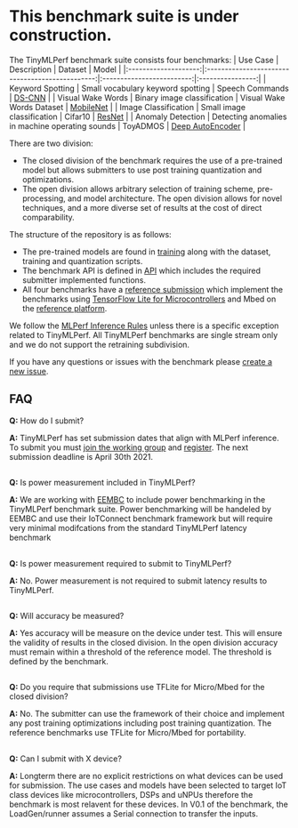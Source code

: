 # This benchmark suite is under construction. 

The TinyMLPerf benchmark suite consists four benchmarks:
|       Use Case       |                   Description                   |          Dataset          |       Model      |
|:--------------------:|:-----------------------------------------------:|:-------------------------:|:----------------:|
|   Keyword Spotting   |        Small vocabulary keyword spotting        |      Speech Commands      |      [DS-CNN](https://github.com/mlcommons/tiny/blob/master/v0.1/training/keyword_spotting/keras_model.py)      |
|   Visual Wake Words  |           Binary image classification           | Visual Wake Words Dataset |     [MobileNet](https://github.com/mlcommons/tiny/blob/master/v0.1/training/visual_wake_words/vww_model.py)    |
| Image Classification |            Small image classification           |          Cifar10          |      [ResNet](https://github.com/mlcommons/tiny/blob/master/v0.1/training/image_classification/keras_model.py)      |
|   Anomaly Detection  | Detecting anomalies in machine operating sounds |          ToyADMOS         | [Deep AutoEncoder](https://github.com/mlcommons/tiny/blob/master/v0.1/training/anomaly_detection/keras_model.py) |


There are two division:
* The closed division of the benchmark requires the use of a pre-trained model but allows submitters to use post training quantization and optimizations.
* The open division allows arbitrary selection of training scheme, pre-processing, and model architecture. The open division allows for novel techniques, and a more diverse set of results at the cost of direct comparability.

The structure of the repository is as follows:
* The pre-trained models are found in [training](https://github.com/mlcommons/tiny/tree/master/v0.1/training) along with the dataset, training and quantization scripts.
* The benchmark API is defined in [API](https://github.com/mlcommons/tiny/tree/master/v0.1/api) which includes the required submitter implemented functions.
* All four benchmarks have a [reference submission](https://github.com/mlcommons/tiny/tree/master/v0.1/reference_submissions) which implement 
the benchmarks using [TensorFlow Lite for Microcontrollers](https://www.tensorflow.org/lite/microcontrollers) and Mbed on the [reference platform](https://www.st.com/en/microcontrollers-microprocessors/stm32l4r5zi.html).

We follow the [MLPerf Inference Rules](https://github.com/mlcommons/inference_policies/blob/master/inference_rules.adoc) unless there is a specific exception related to TinyMLPerf. All TinyMLPerf benchmarks are single stream only and we do not support the retraining subdivision.

If you have any questions or issues with the benchmark please [create a new issue](https://github.com/mlcommons/tiny/issues).

## FAQ
**Q:** How do I submit?

**A:** TinyMLPerf has set submission dates that align with MLPerf inference. To submit you must [join the working group](https://groups.google.com/u/4/a/mlcommons.org/g/tiny) and [register](https://forms.gle/GaB9Gc2MftothYpw7). The next submission deadline is April 30th 2021.
## 

**Q:** Is power measurement included in TinyMLPerf?

**A:** We are working with [EEMBC](https://www.eembc.org/) to include power benchmarking in the TinyMLPerf benchmark suite. Power benchmarking will be handeled by EEMBC and use their IoTConnect benchmark framework but will require very minimal modifcations from the standard TinyMLPerf latency benchmark
## 

**Q:** Is power measurement required to submit to TinyMLPerf?

**A:** No. Power measurement is not required to submit latency results to TinyMLPerf.
## 

**Q:** Will accuracy be measured?

**A:** Yes accuracy will be measure on the device under test. This will ensure the validity of results in the closed division. In the open division accuracy must remain within a threshold  of the reference model. The threshold is defined by the benchmark.
## 

**Q:** Do you require that submissions use TFLite for Micro/Mbed for the closed division?

**A:** No. The submitter can use the framework of their choice and implement any post training optimizations including post training quantization. The reference benchmarks use TFLite for Micro/Mbed for portability.
## 

**Q:** Can I submit with X device?

**A:** Longterm there are no explicit restrictions on what devices can be used for submission. The use cases and models have been selected to target IoT class devices like microcontrollers, DSPs and uNPUs therefore the benchmark is most relavent for these devices. In V0.1 of the benchmark, the LoadGen/runner assumes a Serial connection to transfer the inputs.





